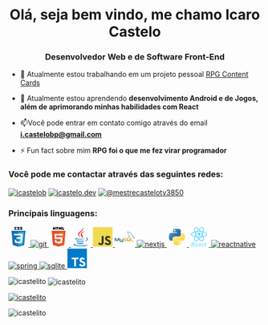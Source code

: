 <h1 align="center">Olá, seja bem vindo, me chamo Icaro Castelo</h1>
<h3 align="center">Desenvolvedor Web e de Software Front-End</h3>


- 🔭 Atualmente estou trabalhando em um projeto pessoal [RPG Content Cards](https://github.com/icastelito/RPGContentCards)

- 🌱 Atualmente estou aprendendo **desenvolvimento Android e de Jogos, além de aprimorando minhas habilidades com React**

- 📫Você pode entrar em contato comigo através do email **i.castelobp@gmail.com**

- ⚡ Fun fact sobre mim **RPG foi o que me fez virar programador**

<h3 align="left">Você pode me contactar através das seguintes redes:</h3>
<p align="left">
<a href="https://linkedin.com/in/icastelob" target="blank"><img align="center" src="https://raw.githubusercontent.com/rahuldkjain/github-profile-readme-generator/master/src/images/icons/Social/linked-in-alt.svg" alt="icastelob" height="30" width="40" /></a>
<a href="https://instagram.com/icastelo.dev" target="blank"><img align="center" src="https://raw.githubusercontent.com/rahuldkjain/github-profile-readme-generator/master/src/images/icons/Social/instagram.svg" alt="icastelo.dev" height="30" width="40" /></a>
<a href="https://www.youtube.com/c/@mestrecastelotv3850" target="blank"><img align="center" src="https://raw.githubusercontent.com/rahuldkjain/github-profile-readme-generator/master/src/images/icons/Social/youtube.svg" alt="@mestrecastelotv3850" height="30" width="40" /></a>
</p>

<h3 align="left">Principais linguagens:</h3>
<p align="left"> <a href="https://www.w3schools.com/css/" target="_blank" rel="noreferrer"> <img src="https://raw.githubusercontent.com/devicons/devicon/master/icons/css3/css3-original-wordmark.svg" alt="css3" width="40" height="40"/> </a> <a href="https://git-scm.com/" target="_blank" rel="noreferrer"> <img src="https://www.vectorlogo.zone/logos/git-scm/git-scm-icon.svg" alt="git" width="40" height="40"/> </a> <a href="https://www.w3.org/html/" target="_blank" rel="noreferrer"> <img src="https://raw.githubusercontent.com/devicons/devicon/master/icons/html5/html5-original-wordmark.svg" alt="html5" width="40" height="40"/> </a> <a href="https://www.java.com" target="_blank" rel="noreferrer"> <img src="https://raw.githubusercontent.com/devicons/devicon/master/icons/java/java-original.svg" alt="java" width="40" height="40"/> </a> <a href="https://developer.mozilla.org/en-US/docs/Web/JavaScript" target="_blank" rel="noreferrer"> <img src="https://raw.githubusercontent.com/devicons/devicon/master/icons/javascript/javascript-original.svg" alt="javascript" width="40" height="40"/> </a> <a href="https://www.mysql.com/" target="_blank" rel="noreferrer"> <img src="https://raw.githubusercontent.com/devicons/devicon/master/icons/mysql/mysql-original-wordmark.svg" alt="mysql" width="40" height="40"/> </a> <a href="https://nextjs.org/" target="_blank" rel="noreferrer"> <img src="https://cdn.worldvectorlogo.com/logos/nextjs-2.svg" alt="nextjs" width="40" height="40"/> </a> <a href="https://www.python.org" target="_blank" rel="noreferrer"> <img src="https://raw.githubusercontent.com/devicons/devicon/master/icons/python/python-original.svg" alt="python" width="40" height="40"/> </a> <a href="https://reactjs.org/" target="_blank" rel="noreferrer"> <img src="https://raw.githubusercontent.com/devicons/devicon/master/icons/react/react-original-wordmark.svg" alt="react" width="40" height="40"/> </a> <a href="https://reactnative.dev/" target="_blank" rel="noreferrer"> <img src="https://reactnative.dev/img/header_logo.svg" alt="reactnative" width="40" height="40"/> </a> <a href="https://spring.io/" target="_blank" rel="noreferrer"> <img src="https://www.vectorlogo.zone/logos/springio/springio-icon.svg" alt="spring" width="40" height="40"/> </a> <a href="https://www.sqlite.org/" target="_blank" rel="noreferrer"> <img src="https://www.vectorlogo.zone/logos/sqlite/sqlite-icon.svg" alt="sqlite" width="40" height="40"/> </a> <a href="https://www.typescriptlang.org/" target="_blank" rel="noreferrer"> <img src="https://raw.githubusercontent.com/devicons/devicon/master/icons/typescript/typescript-original.svg" alt="typescript" width="40" height="40"/> </a> </p>

<p><img align="left" src="https://github-readme-stats.vercel.app/api/top-langs?username=icastelito&show_icons=true&locale=en&layout=compact" alt="icastelito" /></p>

<p>&nbsp;<img align="center" src="https://github-readme-stats.vercel.app/api?username=icastelito&show_icons=true&theme=tokyonight&locale=en" alt="icastelito" /></p>

<p align="left"> <a href="https://github.com/ryo-ma/github-profile-trophy&theme=tokyonight)"><img src="https://github-profile-trophy.vercel.app/?username=icastelito&theme=tokyonight)" alt="icastelito" /></a> </p>

<p align="left"> <img src="https://komarev.com/ghpvc/?username=icastelito&label=Profile%20views&color=610eb4&style=flat" alt="icastelito" /> </p>
